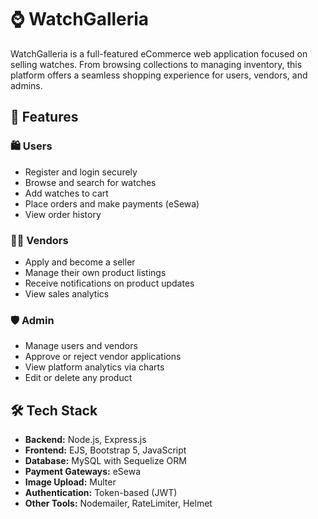 # ⌚ WatchGalleria

WatchGalleria is a full-featured eCommerce web application focused on selling watches. From browsing collections to managing inventory, this platform offers a seamless shopping experience for users, vendors, and admins.

## 🚀 Features

### 🛍️ Users
- Register and login securely
- Browse and search for watches
- Add watches to cart
- Place orders and make payments (eSewa)
- View order history

### 🧑‍💼 Vendors
- Apply and become a seller
- Manage their own product listings
- Receive notifications on product updates
- View sales analytics

### 🛡️ Admin
- Manage users and vendors
- Approve or reject vendor applications
- View platform analytics via charts
- Edit or delete any product

## 🛠️ Tech Stack

- **Backend:** Node.js, Express.js
- **Frontend:** EJS, Bootstrap 5, JavaScript
- **Database:** MySQL with Sequelize ORM
- **Payment Gateways:** eSewa
- **Image Upload:** Multer
- **Authentication:** Token-based (JWT)
- **Other Tools:** Nodemailer, RateLimiter, Helmet


